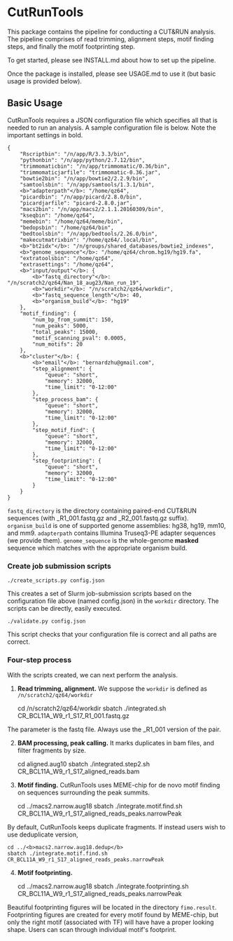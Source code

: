# CutRunTools

This package contains the pipeline for conducting a CUT&RUN analysis.
The pipeline comprises of read trimming, alignment steps, motif finding steps, and finally the motif footprinting step. 

To get started, please see INSTALL.md about how to set up the pipeline.

Once the package is installed, please see USAGE.md to use it (but basic usage is provided below).


## Basic Usage

CutRunTools requires a JSON configuration file which specifies all that is needed to run an analysis. 
A sample configuration file is below. Note the important settings in bold.

	{
		"Rscriptbin": "/n/app/R/3.3.3/bin",
		"pythonbin": "/n/app/python/2.7.12/bin",
		"trimmomaticbin": "/n/app/trimmomatic/0.36/bin",
		"trimmomaticjarfile": "trimmomatic-0.36.jar",
		"bowtie2bin": "/n/app/bowtie2/2.2.9/bin",
		"samtoolsbin": "/n/app/samtools/1.3.1/bin",
		<b>"adapterpath"</b>: "/home/qz64",
		"picardbin": "/n/app/picard/2.8.0/bin",
		"picardjarfile": "picard-2.8.0.jar",
		"macs2bin": "/n/app/macs2/2.1.1.20160309/bin",
		"kseqbin": "/home/qz64",
		"memebin": "/home/qz64/meme/bin",
		"bedopsbin": "/home/qz64/bin",
		"bedtoolsbin": "/n/app/bedtools/2.26.0/bin",
		"makecutmatrixbin": "/home/qz64/.local/bin",
		<b>"bt2idx"</b>: "/n/groups/shared_databases/bowtie2_indexes",
		<b>"genome_sequence"</b>: "/home/qz64/chrom.hg19/hg19.fa",
		"extratoolsbin": "/home/qz64",
		"extrasettings": "/home/qz64",
		<b>"input/output"</b>: {
			<b>"fastq_directory"</b>: "/n/scratch2/qz64/Nan_18_aug23/Nan_run_19",
			<b>"workdir"</b>: "/n/scratch2/qz64/workdir",
			<b>"fastq_sequence_length"</b>: 40,
			<b>"organism_build"</b>: "hg19"
		},
		"motif_finding": {
			"num_bp_from_summit": 150,
			"num_peaks": 5000,
			"total_peaks": 15000,
			"motif_scanning_pval": 0.0005,
			"num_motifs": 20
		},
		<b>"cluster"</b>: {
			<b>"email"</b>: "bernardzhu@gmail.com",
			"step_alignment": {
				"queue": "short",
				"memory": 32000,
				"time_limit": "0-12:00"
			},
			"step_process_bam": {
				"queue": "short",
				"memory": 32000,
				"time_limit": "0-12:00"
			},
			"step_motif_find": {
				"queue": "short",
				"memory": 32000,
				"time_limit": "0-12:00"
			},
			"step_footprinting": {
				"queue": "short",
				"memory": 32000,
				"time_limit": "0-12:00"
			}
		}
	}

`fastq_directory` is the directory containing paired-end CUT&RUN sequences (with _R1_001.fastq.gz and _R2_001.fastq.gz suffix). `organism_build` is one of supported genome assemblies: hg38, hg19, mm10, and mm9. `adapterpath` contains Illumina Truseq3-PE adapter sequences (we provide them). `genome_sequence` is the whole-genome **masked** sequence which matches with the appropriate organism build.

### Create job submission scripts

	./create_scripts.py config.json

This creates a set of Slurm job-submission scripts based on the configuration file above (named config.json) in the `workdir` directory. The scripts can be directly, easily executed.

	./validate.py config.json

This script checks that your configuration file is correct and all paths are correct.

### Four-step process

With the scripts created, we can next perform the analysis.

1. **Read trimming, alignment.** We suppose the `workdir` is defined as `/n/scratch2/qz64/workdir`

	cd /n/scratch2/qz64/workdir
	sbatch ./integrated.sh CR_BCL11A_W9_r1_S17_R1_001.fastq.gz

The parameter is the fastq file. Always use the _R1_001 version of the pair.

2. **BAM processing, peak calling.** It marks duplicates in bam files, and filter fragments by size.

	cd aligned.aug10
	sbatch ./integrated.step2.sh CR_BCL11A_W9_r1_S17_aligned_reads.bam


3. **Motif finding.** CutRunTools uses MEME-chip for de novo motif finding on sequences surrounding the peak summits.

	cd ../macs2.narrow.aug18
	sbatch ./integrate.motif.find.sh CR_BCL11A_W9_r1_S17_aligned_reads_peaks.narrowPeak

By default, CutRunTools keeps duplicate fragments. If instead users wish to use deduplicate version, 

	cd ../<b>macs2.narrow.aug18.dedup</b>
	sbatch ./integrate.motif.find.sh CR_BCL11A_W9_r1_S17_aligned_reads_peaks.narrowPeak


4. **Motif footprinting.**

	cd ../macs2.narrow.aug18
	sbatch ./integrate.footprinting.sh CR_BCL11A_W9_r1_S17_aligned_reads_peaks.narrowPeak

Beautiful footprinting figures will be located in the directory `fimo.result`. Footprinting figures are created for every motif found by MEME-chip, but only the right motif (associated with TF) will have have a proper looking shape. Users can scan through individual motif's footprint.


